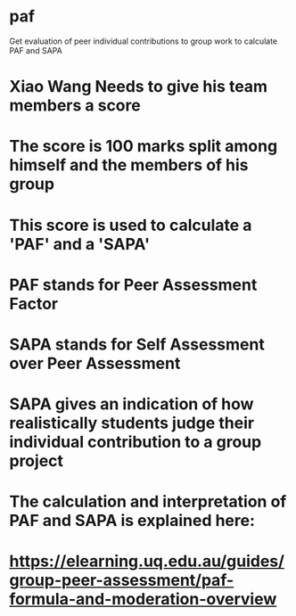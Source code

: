# paf
Get evaluation of peer individual contributions to group work to calculate PAF and SAPA

# Xiao Wang Needs to give his team members a score
# The score is 100 marks split among himself and the members of his group

# This score is used to calculate a 'PAF' and a 'SAPA'
# PAF stands for Peer Assessment Factor
# SAPA stands for Self Assessment over Peer Assessment
# SAPA gives an indication of how realistically students judge their individual contribution to a group project

# The calculation and interpretation of PAF and SAPA is explained here:
# https://elearning.uq.edu.au/guides/group-peer-assessment/paf-formula-and-moderation-overview

